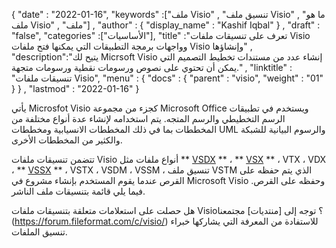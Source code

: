 {
  "date" : "2022-01-16",
  "keywords" :["ملف Visio" , "تنسيق ملف Visio" , "ما هو ملف Visio" , "ملف"] ,
  "author" : {
    "display_name" : "Kashif Iqbal"
} ,
  "draft" : "false",
  "categories" :["الأساسيات"],
  "title" :"تعرف على تنسيقات ملفات Visio وواجهات برمجة التطبيقات التي يمكنها فتح ملفات Visio وإنشاؤها" ,
  "description":"يتيح لك Micrsoft Visio إنشاء عدد من مستندات تخطيط التصميم التي يمكن أن تحتوي على نصوص ورسومات نقطية ورسومات متجهة." ,
  "linktitle" : "تنسيقات ملفات Visio",
  "menu" : {
    "docs" : {
      "parent" : "visio",
      "weight" : "01"
}
} ,
  "lastmod" : "2022-01-16"
}

يأتي Microsfot Visio كجزء من مجموعة Microsoft Office ويستخدم في تطبيقات الرسم التخطيطي والرسم المتجه. يتم استخدامه لإنشاء عدة أنواع مختلفة من المخططات بما في ذلك المخططات الانسيابية ومخططات UML والرسوم البيانية للشبكة والكثير من المخططات الأخرى.

تتضمن تنسيقات ملفات Visio أنواع ملفات مثل ** [VSDX](/ar/visio/vsdx/) ** ، ** [VSX](/ar/visio/vsx/) ** ، VTX ، VDX ، ** [VSSX](/ar/visio/vssx/) ** ، VSTX ، VSDM ، VSSM ، تنسيق ملف VSTM الذي يتم حفظه على القرص عندما يقوم المستخدم بإنشاء مشروع في Microsoft Visio وحفظه على القرص. فيما يلي قائمة بتنسيقات ملف الناشر.

هل حصلت على استعلامات متعلقة بتنسيقات ملفات Visio؟ توجه إلى [منتديات] مجتمعنا (https://forum.fileformat.com/c/visio/) للاستفادة من المعرفة التي يشاركها خبراء تنسيق الملفات.

